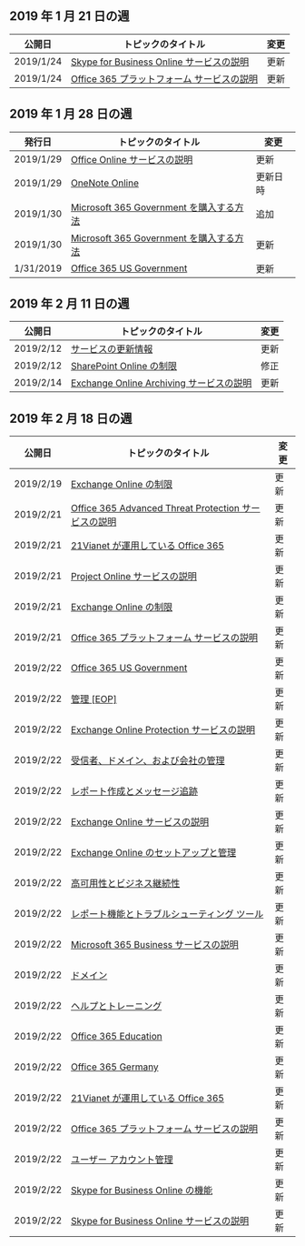 <!-- This file is generated automatically each week. Changes made to this file will be overwritten.-->




## <a name="week-of-january-21-2019"></a>2019 年 1 月 21 日の週


| 公開日 |トピックのタイトル | 変更 |
|------|------------|--------|
| 2019/1/24 | [Skype for Business Online サービスの説明](/Office365/ServiceDescriptions/skype-for-business-online-service-description/skype-for-business-online-service-description) | 更新 |
| 2019/1/24 | [Office 365 プラットフォーム サービスの説明](/Office365/ServiceDescriptions/office-365-platform-service-description/office-365-platform-service-description) | 更新 |


## <a name="week-of-january-28-2019"></a>2019 年 1 月 28 日の週


| 発行日 |トピックのタイトル | 変更 |
|------|------------|--------|
| 2019/1/29 | [Office Online サービスの説明](/Office365/ServiceDescriptions/office-online-service-description/office-online-service-description) | 更新 |
| 2019/1/29 | [OneNote Online](/Office365/ServiceDescriptions/office-online-service-description/onenote-online) | 更新日時 |
| 2019/1/30 | [Microsoft 365 Government を購入する方法](/Office365/ServiceDescriptions/office-365-platform-service-description/office-365-us-government/microsoft-365-government-how-to-buy) | 追加 |
| 2019/1/30 | [Microsoft 365 Government を購入する方法](/Office365/ServiceDescriptions/office-365-platform-service-description/office-365-us-government/microsoft-365-government-how-to-buy) | 更新 |
| 1/31/2019 | [Office 365 US Government](/Office365/ServiceDescriptions/office-365-platform-service-description/office-365-us-government/office-365-us-government) | 更新 |


## <a name="week-of-february-11-2019"></a>2019 年 2 月 11 日の週


| 公開日 |トピックのタイトル | 変更 |
|------|------------|--------|
| 2019/2/12 | [サービスの更新情報](/Office365/ServiceDescriptions/office-365-platform-service-description/service-updates) | 更新 |
| 2019/2/12 | [SharePoint Online の制限](/Office365/ServiceDescriptions/sharepoint-online-service-description/sharepoint-online-limits) | 修正 |
| 2019/2/14 | [Exchange Online Archiving サービスの説明](/Office365/ServiceDescriptions/exchange-online-archiving-service-description/exchange-online-archiving-service-description) | 更新 |


## <a name="week-of-february-18-2019"></a>2019 年 2 月 18 日の週


| 公開日 |トピックのタイトル | 変更 |
|------|------------|--------|
| 2019/2/19 | [Exchange Online の制限](/Office365/ServiceDescriptions/exchange-online-service-description/exchange-online-limits) | 更新 |
| 2019/2/21 | [Office 365 Advanced Threat Protection サービスの説明](/Office365/ServiceDescriptions/office-365-advanced-threat-protection-service-description) | 更新 |
| 2019/2/21 | [21Vianet が運用している Office 365](/Office365/ServiceDescriptions/office-365-platform-service-description/office-365-operated-by-21vianet) | 更新 |
| 2019/2/21 | [Project Online サービスの説明](/Office365/ServiceDescriptions/project-online-service-description/project-online-service-description) | 更新 |
| 2019/2/21 | [Exchange Online の制限](/Office365/ServiceDescriptions/exchange-online-service-description/exchange-online-limits) | 更新 |
| 2019/2/21 | [Office 365 プラットフォーム サービスの説明](/Office365/ServiceDescriptions/office-365-platform-service-description/office-365-platform-service-description) | 更新 |
| 2019/2/22 | [Office 365 US Government](/Office365/ServiceDescriptions/office-365-platform-service-description/office-365-us-government/office-365-us-government) | 更新 |
| 2019/2/22 | [管理 [EOP]](/Office365/ServiceDescriptions/exchange-online-protection-service-description/administration-and-management-eop) | 更新 |
| 2019/2/22 | [Exchange Online Protection サービスの説明](/Office365/ServiceDescriptions/exchange-online-protection-service-description/exchange-online-protection-service-description) | 更新 |
| 2019/2/22 | [受信者、ドメイン、および会社の管理](/Office365/ServiceDescriptions/exchange-online-protection-service-description/recipient-domain-and-company-management) | 更新 |
| 2019/2/22 | [レポート作成とメッセージ追跡](/Office365/ServiceDescriptions/exchange-online-protection-service-description/reporting-and-message-trace) | 更新 |
| 2019/2/22 | [Exchange Online サービスの説明](/Office365/ServiceDescriptions/exchange-online-service-description/exchange-online-service-description) | 更新 |
| 2019/2/22 | [Exchange Online のセットアップと管理](/Office365/ServiceDescriptions/exchange-online-service-description/exchange-online-setup-and-administration) | 更新 |
| 2019/2/22 | [高可用性とビジネス継続性](/Office365/ServiceDescriptions/exchange-online-service-description/high-availability-and-business-continuity) | 更新 |
| 2019/2/22 | [レポート機能とトラブルシューティング ツール](/Office365/ServiceDescriptions/exchange-online-service-description/reporting-features-and-troubleshooting-tools) | 更新 |
| 2019/2/22 | [Microsoft 365 Business サービスの説明](/Office365/ServiceDescriptions/microsoft-365-business-service-description) | 更新 |
| 2019/2/22 | [ドメイン](/Office365/ServiceDescriptions/office-365-platform-service-description/domains) | 更新 |
| 2019/2/22 | [ヘルプとトレーニング](/Office365/ServiceDescriptions/office-365-platform-service-description/help-and-training) | 更新 |
| 2019/2/22 | [Office 365 Education](/Office365/ServiceDescriptions/office-365-platform-service-description/office-365-education) | 更新 |
| 2019/2/22 | [Office 365 Germany](/Office365/ServiceDescriptions/office-365-platform-service-description/office-365-germany) | 更新 |
| 2019/2/22 | [21Vianet が運用している Office 365](/Office365/ServiceDescriptions/office-365-platform-service-description/office-365-operated-by-21vianet) | 更新 |
| 2019/2/22 | [Office 365 プラットフォーム サービスの説明](/Office365/ServiceDescriptions/office-365-platform-service-description/office-365-platform-service-description) | 更新 |
| 2019/2/22 | [ユーザー アカウント管理](/Office365/ServiceDescriptions/office-365-platform-service-description/user-account-management) | 更新 |
| 2019/2/22 | [Skype for Business Online の機能](/Office365/ServiceDescriptions/skype-for-business-online-service-description/skype-for-business-online-features) | 更新 |
| 2019/2/22 | [Skype for Business Online サービスの説明](/Office365/ServiceDescriptions/skype-for-business-online-service-description/skype-for-business-online-service-description) | 更新 |
